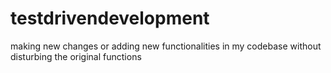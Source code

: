 # testdrivendevelopment
making new changes or adding new functionalities in my codebase without disturbing the original functions
